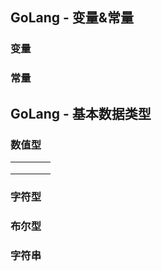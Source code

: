 
## GoLang - 变量&常量

### 变量 


### 常量

## GoLang - 基本数据类型 

### 数值型
|      |      |      |      |
| ---- | ---- | ---- | ---- |
|      |      |      |      |
|      |      |      |      |
|      |      |      |      |


### 字符型 


### 布尔型 


### 字符串
